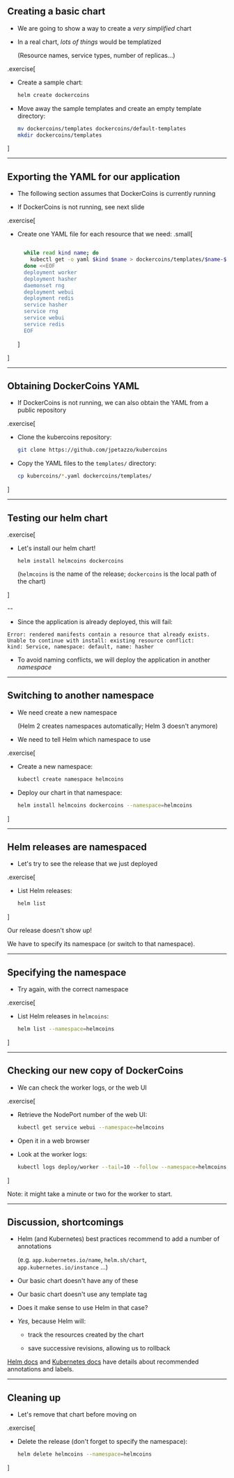 ## Creating a basic chart

- We are going to show a way to create a *very simplified* chart

- In a real chart, *lots of things* would be templatized

  (Resource names, service types, number of replicas...)

.exercise[

- Create a sample chart:
  ```bash
  helm create dockercoins
  ```

- Move away the sample templates and create an empty template directory:
  ```bash
  mv dockercoins/templates dockercoins/default-templates
  mkdir dockercoins/templates
  ```

]

---

## Exporting the YAML for our application

- The following section assumes that DockerCoins is currently running

- If DockerCoins is not running, see next slide

.exercise[

- Create one YAML file for each resource that we need:
  .small[
  ```bash

	while read kind name; do
	  kubectl get -o yaml $kind $name > dockercoins/templates/$name-$kind.yaml
	done <<EOF
	deployment worker
	deployment hasher
	daemonset rng
	deployment webui
	deployment redis
	service hasher
	service rng
	service webui
	service redis
	EOF
  ```
  ]

]

---

## Obtaining DockerCoins YAML

- If DockerCoins is not running, we can also obtain the YAML from a public repository

.exercise[

- Clone the kubercoins repository:
  ```bash
  git clone https://github.com/jpetazzo/kubercoins
  ```

- Copy the YAML files to the `templates/` directory:
  ```bash
  cp kubercoins/*.yaml dockercoins/templates/
  ```

]

---

## Testing our helm chart

.exercise[

- Let's install our helm chart!
  ```
  helm install helmcoins dockercoins
  ```
  (`helmcoins` is the name of the release; `dockercoins` is the local path of the chart)

]

--

- Since the application is already deployed, this will fail:
```
Error: rendered manifests contain a resource that already exists.
Unable to continue with install: existing resource conflict:
kind: Service, namespace: default, name: hasher
```

- To avoid naming conflicts, we will deploy the application in another *namespace*

---

## Switching to another namespace

- We need create a new namespace

  (Helm 2 creates namespaces automatically; Helm 3 doesn't anymore)

- We need to tell Helm which namespace to use

.exercise[

- Create a new namespace:
  ```bash
  kubectl create namespace helmcoins
  ```

- Deploy our chart in that namespace:
  ```bash
  helm install helmcoins dockercoins --namespace=helmcoins
  ```

]

---

## Helm releases are namespaced

- Let's try to see the release that we just deployed

.exercise[

- List Helm releases:
  ```bash
  helm list
  ```

]

Our release doesn't show up!

We have to specify its namespace (or switch to that namespace).

---

## Specifying the namespace

- Try again, with the correct namespace

.exercise[

- List Helm releases in `helmcoins`:
  ```bash
  helm list --namespace=helmcoins
  ```

]

---

## Checking our new copy of DockerCoins

- We can check the worker logs, or the web UI

.exercise[

- Retrieve the NodePort number of the web UI:
  ```bash
  kubectl get service webui --namespace=helmcoins
  ```

- Open it in a web browser

- Look at the worker logs:
  ```bash
  kubectl logs deploy/worker --tail=10 --follow --namespace=helmcoins
  ```

]

Note: it might take a minute or two for the worker to start.

---

## Discussion, shortcomings

- Helm (and Kubernetes) best practices recommend to add a number of annotations

  (e.g. `app.kubernetes.io/name`, `helm.sh/chart`, `app.kubernetes.io/instance` ...)

- Our basic chart doesn't have any of these

- Our basic chart doesn't use any template tag

- Does it make sense to use Helm in that case?

- *Yes,* because Helm will:

  - track the resources created by the chart

  - save successive revisions, allowing us to rollback

[Helm docs](https://helm.sh/docs/topics/chart_best_practices/labels/)
and [Kubernetes docs](https://kubernetes.io/docs/concepts/overview/working-with-objects/common-labels/)
have details about recommended annotations and labels.

---

## Cleaning up

- Let's remove that chart before moving on

.exercise[

- Delete the release (don't forget to specify the namespace):
  ```bash
  helm delete helmcoins --namespace=helmcoins
  ```

]
